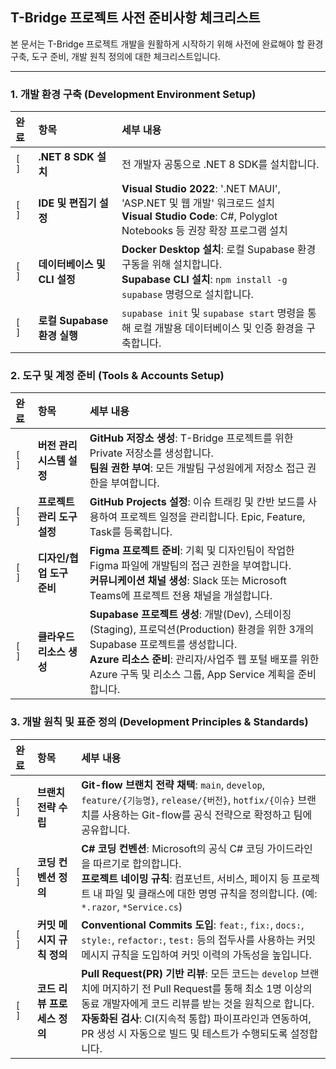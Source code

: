 ## T-Bridge 프로젝트 사전 준비사항 체크리스트

본 문서는 T-Bridge 프로젝트 개발을 원활하게 시작하기 위해 사전에 완료해야 할 환경 구축, 도구 준비, 개발 원칙 정의에 대한 체크리스트입니다.

---

### 1. 개발 환경 구축 (Development Environment Setup)

| 완료    | 항목                    | 세부 내용                                                                                                                           |
| :---- | :-------------------- | :------------------------------------------------------------------------------------------------------------------------------ |
| `[ ]` | **.NET 8 SDK 설치**     | 전 개발자 공통으로 .NET 8 SDK를 설치합니다.                                                                                                   |
| `[ ]` | **IDE 및 편집기 설정**      | **Visual Studio 2022**: '.NET MAUI', 'ASP.NET 및 웹 개발' 워크로드 설치<br>**Visual Studio Code**: C#, Polyglot Notebooks 등 권장 확장 프로그램 설치 |
| `[ ]` | **데이터베이스 및 CLI 설정**   | **Docker Desktop 설치**: 로컬 Supabase 환경 구동을 위해 설치합니다.<br>**Supabase CLI 설치**: `npm install -g supabase` 명령으로 설치합니다.               |
| `[ ]` | **로컬 Supabase 환경 실행** | `supabase init` 및 `supabase start` 명령을 통해 로컬 개발용 데이터베이스 및 인증 환경을 구축합니다.                                                         |

### 2. 도구 및 계정 준비 (Tools & Accounts Setup)

| 완료 | 항목 | 세부 내용 |
| :-- | :--- | :--- |
| `[ ]` | **버전 관리 시스템 설정** | **GitHub 저장소 생성**: T-Bridge 프로젝트를 위한 Private 저장소를 생성합니다.<br>**팀원 권한 부여**: 모든 개발팀 구성원에게 저장소 접근 권한을 부여합니다. |
| `[ ]` | **프로젝트 관리 도구 설정** | **GitHub Projects 설정**: 이슈 트래킹 및 칸반 보드를 사용하여 프로젝트 일정을 관리합니다. Epic, Feature, Task를 등록합니다. |
| `[ ]` | **디자인/협업 도구 준비** | **Figma 프로젝트 준비**: 기획 및 디자인팀이 작업한 Figma 파일에 개발팀의 접근 권한을 부여합니다.<br>**커뮤니케이션 채널 생성**: Slack 또는 Microsoft Teams에 프로젝트 전용 채널을 개설합니다. |
| `[ ]` | **클라우드 리소스 생성** | **Supabase 프로젝트 생성**: 개발(Dev), 스테이징(Staging), 프로덕션(Production) 환경을 위한 3개의 Supabase 프로젝트를 생성합니다.<br>**Azure 리소스 준비**: 관리자/사업주 웹 포털 배포를 위한 Azure 구독 및 리소스 그룹, App Service 계획을 준비합니다. |

### 3. 개발 원칙 및 표준 정의 (Development Principles & Standards)

| 완료 | 항목 | 세부 내용 |
| :-- | :--- | :--- |
| `[ ]` | **브랜치 전략 수립** | **Git-flow 브랜치 전략 채택**: `main`, `develop`, `feature/{기능명}`, `release/{버전}`, `hotfix/{이슈}` 브랜치를 사용하는 Git-flow를 공식 전략으로 확정하고 팀에 공유합니다. |
| `[ ]` | **코딩 컨벤션 정의** | **C# 코딩 컨벤션**: Microsoft의 공식 C# 코딩 가이드라인을 따르기로 합의합니다.<br>**프로젝트 네이밍 규칙**: 컴포넌트, 서비스, 페이지 등 프로젝트 내 파일 및 클래스에 대한 명명 규칙을 정의합니다. (예: `*.razor`, `*Service.cs`) |
| `[ ]` | **커밋 메시지 규칙 정의** | **Conventional Commits 도입**: `feat:`, `fix:`, `docs:`, `style:`, `refactor:`, `test:` 등의 접두사를 사용하는 커밋 메시지 규칙을 도입하여 커밋 이력의 가독성을 높입니다. |
| `[ ]` | **코드 리뷰 프로세스 정의** | **Pull Request(PR) 기반 리뷰**: 모든 코드는 `develop` 브랜치에 머지하기 전 Pull Request를 통해 최소 1명 이상의 동료 개발자에게 코드 리뷰를 받는 것을 원칙으로 합니다.<br>**자동화된 검사**: CI(지속적 통합) 파이프라인과 연동하여, PR 생성 시 자동으로 빌드 및 테스트가 수행되도록 설정합니다. |